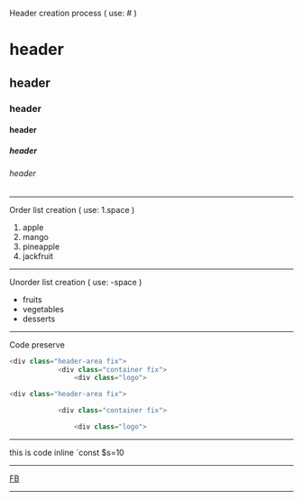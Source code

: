 
Header creation process (  use: # )
# header
## header
### header
#### header

##### header
###### header

---
Order list creation ( use: 1.space )
1. apple
2. mango
3. pineapple
4. jackfruit
---

Unorder list creation ( use: -space )
- fruits
- vegetables
- desserts

---


Code preserve 

```php 
<div class="header-area fix">
            <div class="container fix">
                <div class="logo">
```

```js
<div class="header-area fix">

            <div class="container fix">

                <div class="logo">
```


---

this is code inline `const $s=10

---

[FB](facebook.com)

---
